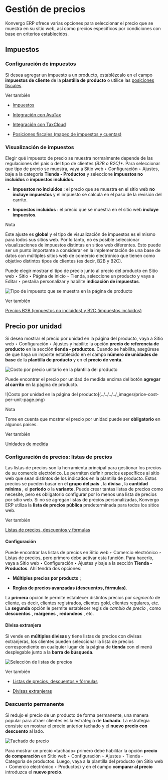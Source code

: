 # Gestión de precios

Konvergo ERP ofrece varias opciones para seleccionar el precio que se muestra en su
sitio web, así como precios específicos por condiciones con base en criterios
establecidos.

## Impuestos

### Configuración de impuestos

Si desea agregar un impuesto a un producto, establézcalo en el campo
**impuestos de cliente** de la **plantilla de producto** o utilice las
[posiciones
fiscales](../../../finance/accounting/taxes/fiscal_positions).

<div class="alert alert-secondary">
<p class="alert-title">
Ver también</p><ul>
<li><p><a href="../../../finance/accounting/taxes">Impuestos</a></p></li>
<li><p><a href="../../../finance/accounting/taxes/avatax">Integración con AvaTax</a></p></li>
<li><p><a href="../../../finance/accounting/taxes/taxcloud">Integración con TaxCloud</a></p></li>
<li><p><a href="../../../finance/accounting/taxes/fiscal_positions">Posiciones fiscales (mapeo de impuestos y cuentas)</a></p></li>
</ul>
</div>

### Visualización de impuestos

Elegir qué impuesto de precio se muestra normalmente depende de las
regulaciones del país o del tipo de clientes _(B2B o B2C)*_. Para seleccionar
que tipo de precio se muestra, vaya a Sitio web ‣ Configuración ‣ Ajustes,
baje a la categoría **Tienda - Productos** y seleccione **impuestos no
incluidos** o **impuestos incluidos**.

  * **Impuestos no incluidos** : el precio que se muestra en el sitio web **no incluye impuestos** y el impuesto se calcula en el paso de la revisión del carrito.

  * **Impuestos incluidos** : el precio que se muestra en el sitio web **incluye impuestos**.

<div class="alert alert-primary">
<p class="alert-title">
Nota</p><p>Este ajuste es <b>global</b> y el tipo de visualización de impuestos es el mismo para todos sus sitios web. Por lo tanto, no es posible seleccionar visualizaciones de impuestos distintas en sitios web diferentes. Esto puede ser un punto importante a considerar en la implementación de una base de datos con múltiples sitios web de comercio electrónico que tienen como objetivo distintos tipos de clientes (es decir, B2B y B2C).</p>
</div>

Puede elegir mostrar el tipo de precio junto al precio del producto en Sitio
web ‣ Sitio ‣ Página de inicio ‣ Tienda, seleccione un producto y vaya a
Editar ‣ pestaña personalizar y habilite **indicación de impuestos**.

![Tipo de impuesto que se muestra en la página de
producto](../../../../_images/price-tax-display-type.png) <div class="alert alert-secondary">
<p class="alert-title">
Ver también</p><p><a href="../../../finance/accounting/taxes/B2B_B2C">Precios B2B (impuestos no incluidos) y B2C (impuestos incluidos)</a></p>
</div>

## Precio por unidad

Si desea mostrar el precio por unidad en la página del producto, vaya a Sitio
web ‣ Configuración ‣ Ajustes y habilite la opción **precio de referencia de
producto** en la sección **tienda - productos**. Cuando se habilita, asegúrese
de que haya un importe establecido en el campo **número de unidades de base**
de la **plantilla de producto** y en el **precio de venta**.

![Costo por precio unitario en la plantilla del
producto](../../../../_images/price-cost-per-unit.png)

Puede encontrar el precio por unidad de medida encima del botón **agregar al
carrito** en la página de producto.

![Costo por unidad en la página del producto](../../../../_images/price-cost-
per-unit-page.png) <div class="alert alert-primary">
<p class="alert-title">
Nota</p><p>Tome en cuenta que mostrar el precio por unidad puede ser <b>obligatorio</b> en algunos países.</p>
</div> <div class="alert alert-secondary">
<p class="alert-title">
Ver también</p><p><a href="../../../inventory_and_mrp/inventory/product_management/product_replenishment/uom">Unidades de medida</a></p>
</div>

### Configuración de precios: listas de precios

Las listas de precios son la herramienta principal para gestionar los precios
de su comercio electrónico. Le permiten definir precios específicos al sitio
web que sean distintos de los indicados en la plantilla de producto. Estos
precios se pueden basar en el **grupo del país** , la **divisa** , la
**cantidad mínima** , el **periodo** o la **variante**. Puede crear tantas
listas de precios como necesite, pero es obligatorio configurar por lo menos
una lista de precios por sitio web. Si no se agregan listas de precios
personalizadas, Konvergo ERP utiliza la **lista de precios pública** predeterminada
para todos los sitios web.

<div class="alert alert-secondary">
<p class="alert-title">
Ver también</p><p><a href="../../../sales/sales/products_prices/prices/pricing">Listas de precios, descuentos y fórmulas</a></p>
</div>

#### Configuración

Puede encontrar las listas de precios en Sitio web ‣ Comercio electrónico ‣
Listas de precios, pero primero debe activar esta función. Para hacerlo, vaya
a Sitio web ‣ Configuración ‣ Ajustes y baje a la sección **Tienda -
Productos**. Ahí tendrá dos opciones:

  * **Múltiples precios por producto** ;

  * **Reglas de precios avanzadas (descuentos, fórmulas)**.

La **primera** opción le permite establecer distintos precios por _segmento_
de cliente, es decir, clientes registrados, clientes gold, clientes regulares,
etc. La **segunda** opción le permite establecer regls de _cambio de precio_ ,
como **descuentos** , **márgenes** , **redondeos** , etc.

#### Divisa extranjera

Si vende en **múltiples divisas** y tiene listas de precios con divisas
extranjeras, los clientes pueden seleccionar la lista de precios
correspondiente en cualquier lugar de la página de **tienda** con el menú
desplegable junto a la **barra de búsqueda**.

![Selección de listas de precios](../../../../_images/price-pricelists.png)
<div class="alert alert-secondary">
<p class="alert-title">
Ver también</p><ul>
<li><p><a href="../../../sales/sales/products_prices/prices/pricing">Listas de precios, descuentos y fórmulas</a></p></li>
<li><p><a href="../../../sales/sales/products_prices/prices/currencies">Divisas extranjeras</a></p></li>
</ul>
</div>

### Descuento permanente

Si redujo el precio de un producto de forma permanente, una manera popular
para atraer clientes es la estrategia de **tachado**. La estrategia consiste
en mostrar el precio anterior tachado y el **nuevo precio con descuento** al
lado.

![Tachado de precio](../../../../_images/price-strikethrough.png)

Para mostrar un precio «tachado» primero debe habilitar la opción **precio de
comparación** en Sitio web ‣ Configuración ‣ Ajustes ‣ Tienda - Categoría de
productos. Luego, vaya a la plantilla del producto (en Sitio web ‣ Comercio
electrónico ‣ Productos) y en el campo **comparar al precio** introduzca el
**nuevo precio**.


